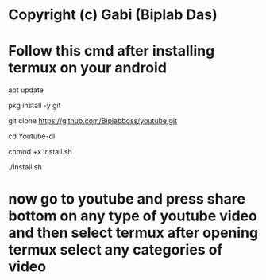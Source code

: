 # Copyright (c) Gabi (Biplab Das)



# Follow this cmd after installing termux on your android


apt update


pkg install -y git


git clone https://github.com/Biplabboss/youtube.git


cd Youtube-dl


chmod +x Install.sh


./Install.sh


# now go to youtube and press share bottom on any type of youtube video and then select termux after opening termux select any categories of video
